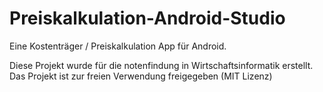 # Preiskalkulation-Android-Studio
Eine Kostenträger / Preiskalkulation App für Android.

Diese Projekt wurde für die notenfindung in Wirtschaftsinformatik erstellt.
Das Projekt ist zur freien Verwendung freigegeben (MIT Lizenz)
